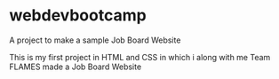 # webdevbootcamp
A project to make a sample Job Board Website 

This is my first project in HTML and CSS in which i along with me Team FLAMES made a Job Board Website 
